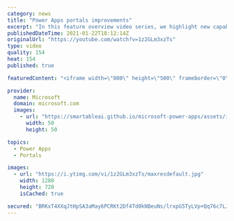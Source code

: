 ```yaml
---
category: news
title: "Power Apps portals improvements"
excerpt: "In this feature overview video series, we highlight new capabilities included in the latest update to Microsoft Power Apps.  Power Apps portals improvements bring new capabilities for makers and developers by providing a new identity management configuration experience with enhanced functionality to"
publishedDateTime: 2021-01-22T18:12:14Z
originalUrl: "https://youtube.com/watch?v=1z2GLm3xzTs"
type: video
quality: 154
heat: 154
published: true

featuredContent: "<iframe width=\"800\" height=\"500\" frameborder=\"0\" src=\"https://www.youtube.com/embed/1z2GLm3xzTs\" allow=\"accelerometer; autoplay; encrypted-media; gyroscope; picture-in-picture\" allowfullscreen></iframe>"

provider:
  name: Microsoft
  domain: microsoft.com
  images:
    - url: "https://smartableai.github.io/microsoft-power-apps/assets/images/organizations/microsoft.com-50x50.jpg"
      width: 50
      height: 50

topics:
  - Power Apps
  - Portals

images:
  - url: "https://i.ytimg.com/vi/1z2GLm3xzTs/maxresdefault.jpg"
    width: 1280
    height: 720
    isCached: true

secured: "BRKxT4XXqJtHpSA3aMay6PCRKt2Df4Td0kNBeuNs/lrxpG5TyLVp+Qq76c7LJa6tp9MwpfNVo/aiIYM+2XTRqt/b2cXVcEvKcEH0tjuY1AaAD1tfEEkvrwxd285emf6ePY3tZRnEOSD9ngHD0x66dXXpHvk6D/1df5CZt7sR20fS5mhUlRUqU2ynw8fdn6kHbv508Z56QNKYPspEqVyeyxDqxwLLkkx5KOHNS6+yX/9BYVJbSPuBMIPZZfHQTt7UzChz0dyUqqOV+xM/pTpBuSbNn0eVImbtGtKgfVq/oSE0dkiQxvl2djA9BlYZIQWPcmVLWl62avg0UsqDNT+/saGix4dqU473W4vcCWRmWzNfy4dM69SwHwyBLzYwn+KGxfbnxNLNZvBOreteIT46PaYAEPK87EKsollVeqkJ/IWpv6VYVR/gGRO6zBEk7yuO;zbtmzfLZYyePuE4WRNvCVw=="
---
```


